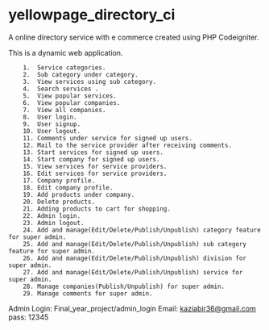 # yellowpage_directory_ci
A online directory service with e commerce created using PHP Codeigniter.

This is a dynamic web application. 

        1.	Service categories.
        2.	Sub category under category.
        3.	View services using sub category.
        4.	Search services . 
        5.	View popular services.
        6.	View popular companies.
        7.	View all companies.
        8.	User login.
        9.	User signup.
        10.	User logout.
        11.	Comments under service for signed up users.
        12.	Mail to the service provider after receiving comments.
        13.	Start services for signed up users.
        14.	Start company for signed up users.
        15.	View services for service providers.
        16.	Edit services for service providers.
        17.	Company profile.
        18.	Edit company profile.
        19.	Add products under company.
        20.	Delete products.
        21.	Adding products to cart for shopping.
        22.	Admin login.
        23.	Admin logout.
        24.	Add and manage(Edit/Delete/Publish/Unpublish) category feature for super admin.
        25.	Add and manage(Edit/Delete/Publish/Unpublish) sub category feature for super admin.
        26.	Add and manage(Edit/Delete/Publish/Unpublish) division for super admin.
        27.	Add and manage(Edit/Delete/Publish/Unpublish) service for super admin.
        28.	Manage companies(Publish/Unpublish) for super admin.
        29.	Manage comments for super admin.


Admin Login:
Final_year_project/admin_login
Email: kaziabir36@gmail.com
pass: 12345
